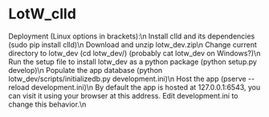 # LotW_clld
Deployment (Linux options in brackets):\n
Install clld and its dependencies (sudo pip install clld)\n
Download and unzip lotw_dev.zip\n
Change current directory to lotw_dev (cd lotw_dev/) (probably cat lotw_dev on Windows?)\n
Run the setup file to install lotw_dev as a python package (python setup.py develop)\n
Populate the app database (python lotw_dev/scripts/initializedb.py development.ini)\n
Host the app (pserve --reload development.ini)\n
By default the app is hosted at 127.0.0.1:6543, you can visit it using your browser at this address. Edit development.ini to change this behavior.\n
